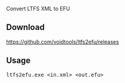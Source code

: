 Convert LTFS XML to EFU

Download
--------

https://github.com/voidtools/ltfs2efu/releases

Usage
-----

<pre>ltfs2efu.exe &lt;in.xml&gt; &lt;out.efu&gt;</pre>
